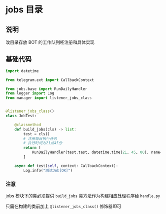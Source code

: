 # jobs 目录

## 说明

改目录存放 BOT 的工作队列呸注册和具体实现

## 基础代码

``` python
import datetime

from telegram.ext import CallbackContext

from jobs.base import RunDailyHandler
from logger import Log
from manager import listener_jobs_class


@listener_jobs_class()
class JobTest:

    @classmethod
    def build_jobs(cls) -> list:
        test = cls()
        # 注册每日执行任务
        # 执行时间为21点45分
        return [
            RunDailyHandler(test.test, datetime.time(21, 45, 00), name="测试Job")
        ]

    async def test(self, context: CallbackContext):
        Log.info("测试Job[OK]")
```

### 注意

jobs 模块下的类必须提供 `build_jobs` 类方法作为构建相应处理程序给 `handle.py`

只需在构建的类前加上 `@listener_jobs_class()` 修饰器即可